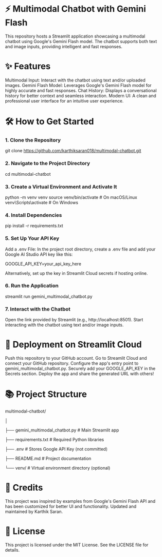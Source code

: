 # ⚡️ Multimodal Chatbot with Gemini Flash

This repository hosts a Streamlit application showcasing a multimodal chatbot using Google's Gemini Flash model. The chatbot supports both text and image inputs, providing intelligent and fast responses.

# ✨ Features
Multimodal Input: Interact with the chatbot using text and/or uploaded images.
Gemini Flash Model: Leverages Google's Gemini Flash model for highly accurate and fast responses.
Chat History: Displays a conversational history for better context and seamless interaction.
Modern UI: A clean and professional user interface for an intuitive user experience.

# 🛠️ How to Get Started

### 1. Clone the Repository

git clone https://github.com/karthiksaran018/multimodal-chatbot.git
### 2. Navigate to the Project Directory

cd multimodal-chatbot
### 3. Create a Virtual Environment and Activate It

python -m venv venv
source venv/bin/activate  # On macOS/Linux
venv\Scripts\activate     # On Windows

### 4. Install Dependencies

pip install -r requirements.txt

### 5. Set Up Your API Key

Add a .env File:
In the project root directory, create a .env file and add your Google AI Studio API key like this:

GOOGLE_API_KEY=your_api_key_here

Alternatively, set up the key in Streamlit Cloud secrets if hosting online.

### 6. Run the Application

streamlit run gemini_multimodal_chatbot.py

### 7. Interact with the Chatbot

Open the link provided by Streamlit (e.g., http://localhost:8501).
Start interacting with the chatbot using text and/or image inputs.

# 🚀 Deployment on Streamlit Cloud

Push this repository to your GitHub account.
Go to Streamlit Cloud and connect your GitHub repository.
Configure the app's entry point to gemini_multimodal_chatbot.py.
Securely add your GOOGLE_API_KEY in the Secrets section.
Deploy the app and share the generated URL with others!

# 📚 Project Structure

multimodal-chatbot/

│

├── gemini_multimodal_chatbot.py  # Main Streamlit app

├── requirements.txt             # Required Python libraries

├── .env                         # Stores Google API Key (not committed)

├── README.md                    # Project documentation

└── venv/                        # Virtual environment directory (optional)


# 🌟 Credits
This project was inspired by examples from Google's Gemini Flash API and has been customized for better UI and functionality.
Updated and maintained by Karthik Saran.

# 📃 License
This project is licensed under the MIT License. See the LICENSE file for details.
